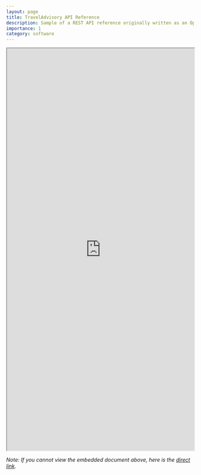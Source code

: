 ```yaml
---
layout: page
title: TravelAdvisory API Reference
description: Sample of a REST API reference originally written as an OpenAPI YAML specification. Here, it is presented in an interactive HTML view using Redocly, with an option to download the specification as JSON
importance: 1
category: software
---
```


<iframe src="https://theomoondev.github.io/assets/html/traveladvisory-api.html" width="100%" height="1080px" allow="autoplay"></iframe>

_Note: If you cannot view the embedded document above, here is the [direct link](https://theomoondev.github.io/assets/html/traveladvisory-api.html)._
